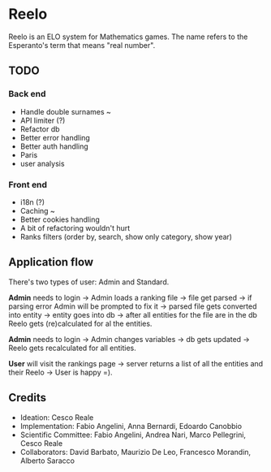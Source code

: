 # Reelo

Reelo is an ELO system for Mathematics games. The name refers to the Esperanto's term that means "real number".

## TODO

### Back end

- Handle double surnames ~
- API limiter (?)
- Refactor db
- Better error handling
- Better auth handling
- Paris
- user analysis

### Front end

- i18n (?)
- Caching ~
- Better cookies handling
- A bit of refactoring wouldn't hurt
- Ranks filters (order by, search, show only category, show year)

## Application flow

There's two types of user: Admin and Standard.

**Admin** needs to login -> Admin loads a ranking file -> file get parsed -> if parsing error Admin will be prompted to fix it -> parsed file gets converted into entity -> entity goes into db -> after all entities for the file are in the db Reelo gets (re)calculated for al the entities.

**Admin** needs to login -> Admin changes variables -> db gets updated -> Reelo gets recalculated for all entities.

**User** will visit the rankings page -> server returns a list of all the entities and their Reelo -> User is happy =).

## Credits

- Ideation: Cesco Reale
- Implementation: Fabio Angelini, Anna Bernardi, Edoardo Canobbio
- Scientific Committee: Fabio Angelini, Andrea Nari, Marco Pellegrini, Cesco Reale
- Collaborators: David Barbato, Maurizio De Leo, Francesco Morandin, Alberto Saracco
